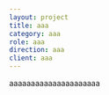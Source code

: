 ```yaml
---
layout: project
title: aaa
category: aaa
role: aaa
direction: aaa
client: aaa
---
```

aaaaaaaaaaaaaaaaaaaaa
